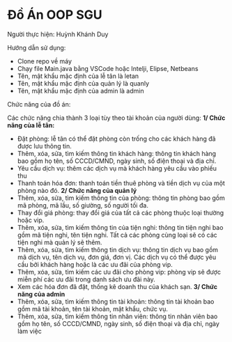 # Đồ Án OOP SGU
Người thực hiện: Huỳnh Khánh Duy

Hướng dẫn sử dụng:
  - Clone repo về máy
  - Chạy file Main.java bằng VSCode hoặc Intelji, Elipse, Netbeans
  - Tên, mật khẩu mặc định của lễ tân là letan
  - Tên, mật khẩu mặc định của quản lý là quanly
  - Tên, mật khẩu mặc định của admin là admin

Chức năng của đồ án:

Các chức năng chia thành 3 loại tùy theo tài khoản của người dùng:
<b>1/ Chức năng của lễ tân: </b><br>
- Đặt phòng: lễ tân có thể đặt phòng còn trống cho các khách hàng đã được lưu thông tin.
- Thêm, xóa, sửa, tìm kiếm thông tin khách hàng: thông tin khách hàng bao gồm họ tên, số CCCD/CMND, ngày sinh, số điện thoại và địa chỉ.
- Yêu cầu dịch vụ: thêm các dịch vụ mà khách hàng yêu cầu vào phiếu thu
- Thanh toán hóa đơn: thanh toán tiền thuê phòng và tiền dịch vụ của một phòng nào đó.
<b>2/ Chức năng của quản lý</b><br>
- Thêm, xóa, sửa, tìm kiếm thông tin của phòng: thông tin phòng bao gồm mã phòng, mã lầu, số giường, số người tối đa.
- Thay đổi giá phòng: thay đổi giá của tất cả các phòng thuộc loại thường hoặc vip.
- Thêm, xóa, sửa, tìm kiếm thông tin của tiện nghi: thông tin tiện nghi bao gồm mã tiện nghi, tên tiện nghi. Tất cả các phòng cùng loại sẽ có các tiện nghi mà quản lý sẽ thêm.
- Thêm, xóa, sửa, tìm kiếm thông tin dịch vụ: thông tin dịch vụ bao gồm mã dịch vụ, tên dịch vụ, đơn giá, đơn vị. Các dịch vụ có thể được yêu cầu bởi khách hàng hoặc là các ưu đãi của phòng vip.
- Thêm, xóa, sửa, tìm kiếm các ưu đãi cho phòng vip: phòng vip sẽ được miễn phí các ưu đãi trong danh sách ưu đãi này.
- Xem các hóa đơn đã đặt, thống kê doanh thu của khách sạn.
<b>3/ Chức năng của admin</b><br>
- Thêm, xóa, sửa, tìm kiếm thông tin tài khoản: thông tin tài khoản bao gồm mã tài khoản, tên tài khoản, mật khẩu, chức vụ.
- Thêm, xóa, sửa, tìm kiếm thông tin nhân viên: thông tin nhân viên bao gồm họ tên, số CCCD/CMND, ngày sinh, số điện thoại và địa chỉ, ngày làm việc

